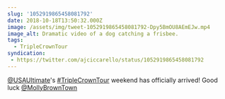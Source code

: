 ```yaml
---
slug: '1052919865458081792'
date: 2018-10-18T13:50:32.000Z
image: /assets/img/tweet-1052919865458081792-Dpy5BmOU8AEmEJw.mp4
image_alt: Dramatic video of a dog catching a frisbee.
tags:
  - TripleCrownTour
syndication:
 - https://twitter.com/ajciccarello/status/1052919865458081792
---
```


[@USAUltimate](https://twitter.com/USAUltimate)'s [#TripleCrownTour](/posts/tags/TripleCrownTour) weekend has officially arrived! Good luck [@MollyBrownTown](https://twitter.com/MollyBrownTown) 
